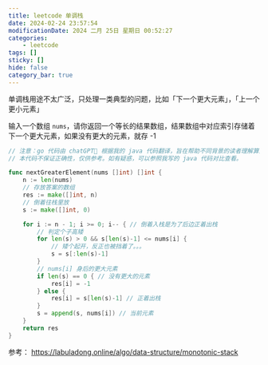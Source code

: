 ```yaml
---
title: leetcode 单调栈
date: 2024-02-24 23:57:54
modificationDate: 2024 二月 25日 星期日 00:52:27
categories: 
	- leetcode
tags: []
sticky: []
hide: false
category_bar: true
---
```

单调栈用途不太广泛，只处理一类典型的问题，比如「下一个更大元素」，「上一个更小元素」

输入一个数组 `nums`，请你返回一个等长的结果数组，结果数组中对应索引存储着下一个更大元素，如果没有更大的元素，就存 -1


```go
// 注意：go 代码由 chatGPT🤖 根据我的 java 代码翻译，旨在帮助不同背景的读者理解算法逻辑。
// 本代码不保证正确性，仅供参考。如有疑惑，可以参照我写的 java 代码对比查看。

func nextGreaterElement(nums []int) []int {
    n := len(nums)
    // 存放答案的数组
    res := make([]int, n)
    // 倒着往栈里放
    s := make([]int, 0)

    for i := n - 1; i >= 0; i-- { // 倒着入栈是为了后边正着出栈
        // 判定个子高矮
        for len(s) > 0 && s[len(s)-1] <= nums[i] {
            // 矮个起开，反正也被挡着了。。。
            s = s[:len(s)-1]
        }
        // nums[i] 身后的更大元素
        if len(s) == 0 { // 没有更大的元素
            res[i] = -1
        } else {
            res[i] = s[len(s)-1] // 正着出栈
        }
        s = append(s, nums[i]) // 当前元素
    }
    return res
}


```
参考：
https://labuladong.online/algo/data-structure/monotonic-stack